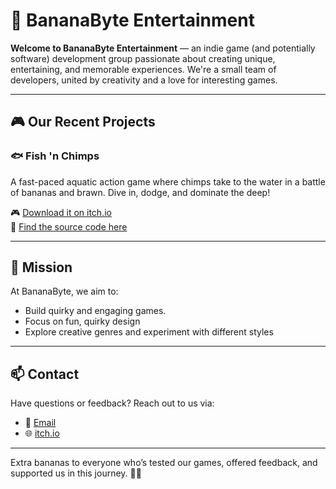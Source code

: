 # 🍌 BananaByte Entertainment

**Welcome to BananaByte Entertainment** — an indie game (and potentially software) development group passionate about creating unique, entertaining, and memorable experiences. We're a small team of developers, united by creativity and a love for interesting games.

---

## 🎮 Our Recent Projects

### 🐟 Fish 'n Chimps
A fast-paced aquatic action game where chimps take to the water in a battle of bananas and brawn. Dive in, dodge, and dominate the deep!

🎮 [Download it on itch.io](https://banana-byte-entertainment.itch.io/fish-n-chimps)  
📁 [Find the source code here](https://github.com/Banana-Byte-Entertainment/Fish-n-Chimps)

---

## 🚀 Mission

At BananaByte, we aim to:
- Build quirky and engaging games.
- Focus on fun, quirky design
- Explore creative genres and experiment with different styles

<!--
---

## 👥 The Team

We’re a team of four enthusiastic creators and developers:

- **Sooraj** – Gameplay programming, system design, Unity wizardry  
- **[Add other teammates here]** – (Roles, specialties, fun facts)

We collaborate, jam, and push each other to create the best games we can. If you’d like to learn more about our work, feel free to check out our [projects](#our-projects) or drop us a message!

-->
---

## 📫 Contact

Have questions or feedback? Reach out to us via:

- 📧 [Email](mailto:bananabyteentertainment@gmail.com)
- 🌐 [itch.io](https://banana-byte-entertainment.itch.io/)

---

Extra bananas to everyone who’s tested our games, offered feedback, and supported us in this journey. 🍌💛
